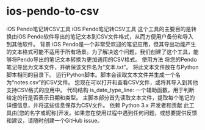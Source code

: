 # ios-pendo-to-csv
iOS Pendo笔记转CSV工具
iOS Pendo笔记转CSV工具
这个工具的主要目的是转换由iOS Pendo软件导出的笔记文本到CSV文件格式，从而方便用户备份和导入到其他软件。
背景
iOS Pendo是一个非常受欢迎的笔记应用，但其导出功能产生的文本格式可能不适用于所有场景。为了解决这个问题，我们创建了这个工具，能够将Pendo导出的笔记文本转换为更加通用的CSV格式。
使用方法
将您的Pendo笔记导出为文本文件，并确保该文件名为“文本.txt”。
将此文本文件放在与Python脚本相同的目录下。
运行Python脚本。脚本会读取文本文件并生成一个名为“notes.csv”的CSV文件。
您现在可以打开和查看CSV文件，或将其导入到其他支持CSV格式的应用中。
代码结构
is_date_type_line: 一个辅助函数，用于判断给定的行是否表示日期和类型。
主脚本部分首先读取文本文件，提取每个笔记的详细信息，并将这些信息保存为CSV文件。
依赖
Python 3.x
开发者和贡献
此工具由[您的名字或昵称]开发。如果您在使用过程中遇到任何问题，或想要提供反馈和建议，请随时创建一个GitHub issue。

